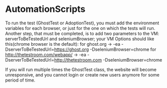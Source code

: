 # AutomationScripts

To run the test (GhostTest or AdoptionTest), you must add the environment variables for each browser, or just for the one on which the tests will run. 
Another step, that must be completed, is to add two parameters to the VM: serverToBeTestedUrl and seleniumBrowser;  your VM Options should like this(chrome browser is the default):
for ghost.org -> -ea -DserverToBeTestedUrl=https://ghost.org -DseleniumBrowser=chrome
for http://thetestroom.com/webapp/ -> -ea -DserverToBeTestedUrl=http://thetestroom.com -DseleniumBrowser=chrome

If you will run multiple times the GhostTest class, the website will become unresponsive, and you cannot login or create new users anymore for some period of time.
